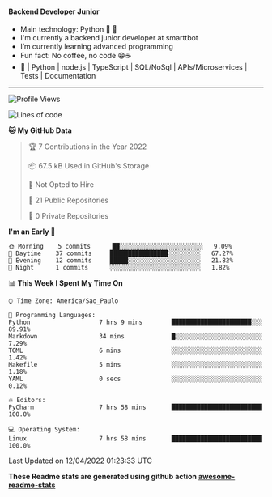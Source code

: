 #### Backend Developer Junior

- Main technology: Python 🐍 💖
- I'm currently a backend junior developer at smarttbot
- I’m currently learning advanced programming
- Fun fact: No coffee, no code 😁☕
- 📖 | Python | node.js | TypeScript | SQL/NoSql | APIs/Microservices | Tests | Documentation
---
<!--START_SECTION:waka-->
![Profile Views](http://img.shields.io/badge/Profile%20Views-2-blue)

![Lines of code](https://img.shields.io/badge/From%20Hello%20World%20I%27ve%20Written-83%20Thousand%20lines%20of%20code-blue)

**🐱 My GitHub Data** 

> 🏆 7 Contributions in the Year 2022
 > 
> 📦 67.5 kB Used in GitHub's Storage 
 > 
> 🚫 Not Opted to Hire
 > 
> 📜 21 Public Repositories 
 > 
> 🔑 0 Private Repositories  
 > 
**I'm an Early 🐤** 

```text
🌞 Morning    5 commits      ██░░░░░░░░░░░░░░░░░░░░░░░   9.09% 
🌆 Daytime    37 commits     ████████████████░░░░░░░░░   67.27% 
🌃 Evening    12 commits     █████░░░░░░░░░░░░░░░░░░░░   21.82% 
🌙 Night      1 commits      ░░░░░░░░░░░░░░░░░░░░░░░░░   1.82%

```


📊 **This Week I Spent My Time On** 

```text
⌚︎ Time Zone: America/Sao_Paulo

💬 Programming Languages: 
Python                   7 hrs 9 mins        ██████████████████████░░░   89.91% 
Markdown                 34 mins             █░░░░░░░░░░░░░░░░░░░░░░░░   7.29% 
TOML                     6 mins              ░░░░░░░░░░░░░░░░░░░░░░░░░   1.42% 
Makefile                 5 mins              ░░░░░░░░░░░░░░░░░░░░░░░░░   1.18% 
YAML                     0 secs              ░░░░░░░░░░░░░░░░░░░░░░░░░   0.12%

🔥 Editors: 
PyCharm                  7 hrs 58 mins       █████████████████████████   100.0%

💻 Operating System: 
Linux                    7 hrs 58 mins       █████████████████████████   100.0%

```


 Last Updated on 12/04/2022 01:23:33 UTC
<!--END_SECTION:waka-->

**These Readme stats are generated using github action [awesome-readme-stats](https://github.com/anmol098/waka-readme-stats)**
